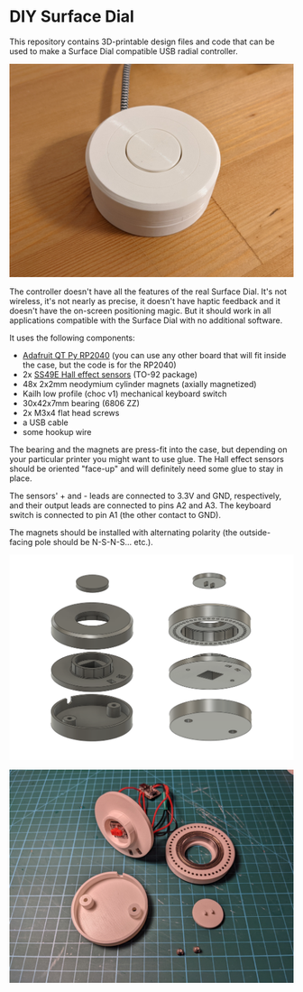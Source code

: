 # DIY Surface Dial

This repository contains 3D-printable design files and code that can be used to make a Surface Dial compatible USB radial controller.

![Radial controller photo](images/radial-controller.jpg)

The controller doesn't have all the features of the real Surface Dial. It's not wireless, it's not nearly as precise, it doesn't have haptic feedback and it doesn't have the on-screen positioning magic. But it should work in all applications compatible with the Surface Dial with no additional software.

It uses the following components:

* [Adafruit QT Py RP2040](https://www.adafruit.com/product/4900) (you can use any other board that will fit inside the case, but the code is for the RP2040)
* 2x [SS49E Hall effect sensors](https://sps.honeywell.com/us/en/products/sensing-and-iot/sensors/magnetic-sensors/linear-and-angle-sensor-ics/ss39et-ss49e-ss59et-linear-sensor-ics) (TO-92 package)
* 48x 2x2mm neodymium cylinder magnets (axially magnetized)
* Kailh low profile (choc v1) mechanical keyboard switch
* 30x42x7mm bearing (6806 ZZ)
* 2x M3x4 flat head screws
* a USB cable
* some hookup wire

The bearing and the magnets are press-fit into the case, but depending on your particular printer you might want to use glue. The Hall effect sensors should be oriented "face-up" and will definitely need some glue to stay in place.

The sensors' + and - leads are connected to 3.3V and GND, respectively, and their output leads are connected to pins A2 and A3. The keyboard switch is connected to pin A1 (the other contact to GND).

The magnets should be installed with alternating polarity (the outside-facing pole should be N-S-N-S... etc.).

![Radial controller exploded view](images/radial-controller-exploded.png)

![Radial controller internals](images/radial-controller-internals.jpg)
